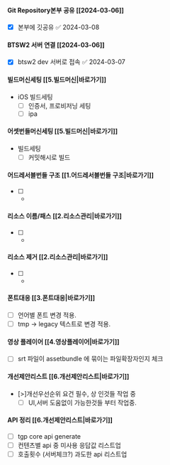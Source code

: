 

#### Git Repository본부 공유 [[2024-03-06]] 
- [x] 본부에 깃공유 ✅ 2024-03-08

#### BTSW2 서버 연결 [[2024-03-06]]
- [x] btsw2 dev 서버로 접속 ✅ 2024-03-07

#### 빌드머신세팅 [[5.빌드머신|바로가기]]
- iOS 빌드세팅
	- [ ] 인증서, 프로비저닝 세팅
	- [ ] ipa 

#### 어셋번들머신세팅 [[5.빌드머신|바로가기]]
- 빌드세팅
	- [ ] 커밋해시로 빌드

#### 어드레서블번들 구조 [[1.어드레서블번들 구조|바로가기]]
- [ ] - 

#### 리소스 이름/패스 [[2.리소스관리|바로가기]]
- [ ] - 

#### 리소스 제거 [[2.리소스관리|바로가기]]
- [ ] - 

#### 폰트대응 [[3.폰트대응|바로가기]]
- [ ] 언어별 폰트 변경 적용. 
- [ ] tmp -> legacy 텍스트로 변경 적용.

#### 영상 플레이어 [[4.영상플레이어|바로가기]]
- [ ] srt 파일이 assetbundle 에 묶이는 파일확장자인지 체크 

#### 개선제안리스트 [[6.개선제안리스트|바로가기]]
- [>]개선우선순위 요건 필수, 상 인것들 작업 중
	- [ ] UI,서버 도움없이 가능한것들 부터 작업중.

#### API 정리  [[6.개선제안리스트|바로가기]]
- [ ] tgp core api generate 
- [ ] 컨텐츠별 api 중 미사용 응답값 리스트업 
- [ ] 호출횟수 (서버체크?) 과도한 api 리스트업